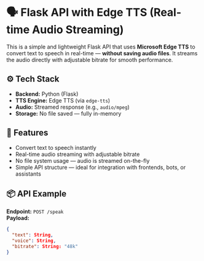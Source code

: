 # 🗣️ Flask API with Edge TTS (Real-time Audio Streaming)

This is a simple and lightweight Flask API that uses **Microsoft Edge TTS** to convert text to speech in real-time — **without saving audio files**. It streams the audio directly with adjustable bitrate for smooth performance.

## ⚙️ Tech Stack
- **Backend:** Python (Flask)
- **TTS Engine:** Edge TTS (via `edge-tts`)
- **Audio:** Streamed response (e.g., `audio/mpeg`)
- **Storage:** No file saved — fully in-memory

## 🚀 Features
- Convert text to speech instantly
- Real-time audio streaming with adjustable bitrate
- No file system usage — audio is streamed on-the-fly
- Simple API structure — ideal for integration with frontends, bots, or assistants

## 📦 API Example

**Endpoint:** `POST /speak`  
**Payload:**
```json
{
  "text": String,
  "voice": String,
  "bitrate": String: "48k"
}